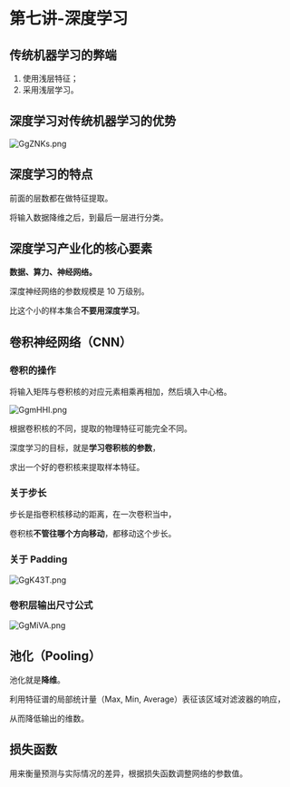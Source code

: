 # 第七讲-深度学习
## 传统机器学习的弊端
1. 使用浅层特征；
2. 采用浅层学习。
## 深度学习对传统机器学习的优势
![GgZNKs.png](https://s1.ax1x.com/2020/04/07/GgZNKs.png)
## 深度学习的特点
前面的层数都在做特征提取。

将输入数据降维之后，到最后一层进行分类。
## 深度学习产业化的核心要素
**数据、算力、神经网络。**

深度神经网络的参数规模是 10 万级别。

比这个小的样本集合**不要用深度学习**。
## 卷积神经网络（CNN）
### 卷积的操作
将输入矩阵与卷积核的对应元素相乘再相加，然后填入中心格。

![GgmHHI.png](https://s1.ax1x.com/2020/04/07/GgmHHI.png)

根据卷积核的不同，提取的物理特征可能完全不同。

深度学习的目标，就是**学习卷积核的参数**，

求出一个好的卷积核来提取样本特征。
### 关于步长
步长是指卷积核移动的距离，在一次卷积当中，

卷积核**不管往哪个方向移动**，都移动这个步长。

### 关于 Padding
![GgK43T.png](https://s1.ax1x.com/2020/04/07/GgK43T.png)

### 卷积层输出尺寸公式
![GgMiVA.png](https://s1.ax1x.com/2020/04/07/GgMiVA.png)

## 池化（Pooling）
池化就是**降维**。

利用特征谱的局部统计量（Max, Min, Average）表征该区域对滤波器的响应，

从而降低输出的维数。
## 损失函数
用来衡量预测与实际情况的差异，根据损失函数调整网络的参数值。
